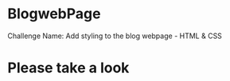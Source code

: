# BlogwebPage
Challenge Name: Add styling to the blog webpage - HTML &amp; CSS
<h1>Please take a look</h1>
